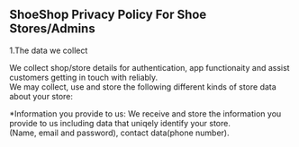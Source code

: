 ## ShoeShop Privacy Policy For Shoe Stores/Admins
1.The data we collect   

We collect shop/store details for authentication, app functionaity and assist customers getting in touch with reliably.  
We may collect, use and store the following different kinds of store data about your store:   

*Information you provide to us: We receive and store the information you provide to us including data that uniqely identify your store.  
(Name, email and password), contact data(phone number).
